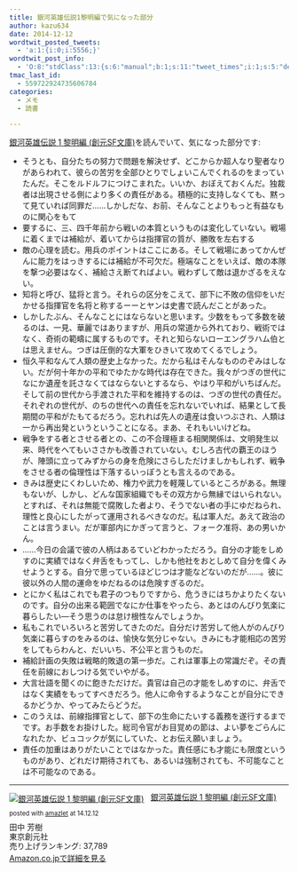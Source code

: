 ```yaml
---
title: 銀河英雄伝説1黎明編で気になった部分
author: kazu634
date: 2014-12-12
wordtwit_posted_tweets:
  - 'a:1:{i:0;i:5556;}'
wordtwit_post_info:
  - 'O:8:"stdClass":13:{s:6:"manual";b:1;s:11:"tweet_times";i:1;s:5:"delay";s:1:"0";s:7:"enabled";s:1:"1";s:10:"separation";i:60;s:7:"version";s:3:"3.7";s:14:"tweet_template";s:109:"ブログに新しい記事を投稿したよ: 銀河英雄伝説1黎明編で気になった部分 - [link] ";s:6:"status";i:2;s:6:"result";a:0:{}s:13:"tweet_counter";i:2;s:13:"tweet_log_ids";a:1:{i:0;i:5556;}s:9:"hash_tags";a:0:{}s:8:"accounts";a:1:{i:0;s:7:"kazu634";}}'
tmac_last_id:
  - 559722924735606784
categories:
  - メモ
  - 読書

---
```

<a href="https://www.amazon.co.jp/exec/obidos/ASIN/4488725015/simsnes-22/ref=nosim/" onclick="__gaTracker('send', 'event', 'outbound-article', 'https://www.amazon.co.jp/exec/obidos/ASIN/4488725015/simsnes-22/ref=nosim/', '銀河英雄伝説 1 黎明編 (創元SF文庫)');" target="_blank" name="amazletlink">銀河英雄伝説 1 黎明編 (創元SF文庫)</a>を読んでいて、気になった部分です:

  * そうとも、自分たちの努力で問題を解決せず、どこからか超人なり聖者なりがあらわれて、彼らの苦労を全部ひとりでしょいこんでくれるのをまっていたんだ。そこをルドルフにつけこまれた。いいか、おぼえておくんだ。独裁者は出現させる側により多くの責任がある。積極的に支持しなくても、黙って見ていれば同罪だ……しかしだな、お前、そんなことよりもっと有益なものに関心をもて
  * 要するに、三、四千年前から戦いの本質というものは変化していない。戦場に着くまでは補給が、着いてからは指揮官の質が、勝敗を左右する
  * 敵の心理を読む。用兵のポイントはここにある。そして戦場にあってかんぜんに能力をはっきするには補給が不可欠だ。極端なことをいえば、敵の本隊を撃つ必要はなく、補給さえ断てればよい。戦わずして敵は退かざるをえない。
  * 知将と呼び、猛将と言う。それらの区分をこえて、部下に不敗の信仰をいだかせる指揮官を名将と称するーーとヤンは史書で読んだことがあった。
  * しかしたぶん、そんなことにはならないと思います。少数をもって多数を破るのは、一見、華麗ではありますが、用兵の常道から外れており、戦術ではなく、奇術の範疇に属するものです。それと知らないローエングラハム伯とは思えません。つぎは圧倒的な大軍をひきいて攻めてくるでしょう。
  * 恒久平和なんて人類の歴史上なかった。だから私はそんなもののぞみはしない。だが何十年かの平和でゆたかな時代は存在できた。我々がつぎの世代になにか遺産を託さなくてはならないとするなら、やはり平和がいちばんだ。そして前の世代から手渡された平和を維持するのは、つぎの世代の責任だ。それぞれの世代が、のちの世代への責任を忘れないでいれば、結果として長期間の平和がたもてるだろう。忘れれば先人の遺産は食いつぶされ、人類は一から再出発というということになる。まあ、それもいいけどね。
  * 戦争をする者とさせる者との、この不合理極まる相関関係は、文明発生以来、時代をへてもいささかも改善されていない。むしろ古代の覇王のほうが、陣頭に立ってみずからの身を危険にさらしただけましかもしれず、戦争をさせる者の倫理性は下落するいっぽうとも言えるのである。
  * きみは歴史にくわしいため、権力や武力を軽蔑しているところがある。無理もないが、しかし、どんな国家組織でもその双方から無縁ではいられない。とすれば、それは無能で腐敗した者より、そうでない者の手にゆだねられ、理性と良心にしたがって運用されるべきなのだ。私は軍人だ。あえて政治のことは言うまい。だが軍部内にかぎって言うと、フォーク准将、あの男いかん。
  * ……今日の会議で彼の人柄はあるていどわかっただろう。自分の才能をしめすのに実績ではなく弁舌をもってし、しかも他社をおとしめて自分を偉くみせようとする。自分で思っているほどじつは才能などないのだが……。彼に彼以外の人間の運命をゆだねるのは危険すぎるのだ。
  * とにかく私はこれでも君子のつもりですから、危うきにはちかよりたくないのです。自分の出来る範囲でなにか仕事をやったら、あとはのんびり気楽に暮らしたい―そう思うのは怠け根性なんでしょうか。
  * 私もこれでいろいろと苦労してきたのだ。自分だけ苦労して他人がのんびり気楽に暮らすのをみるのは、愉快な気分じゃない。きみにも才能相応の苦労をしてもらわんと、だいいち、不公平と言うものだ。
  * 補給計画の失敗は戦略的敗退の第一歩だ。これは軍事上の常識だぞ。その責任を前線におしつける気でいやがる。
  * 大言壮語を聞くのに飽きただけだ。貴官は自己の才能をしめすのに、弁舌ではなく実績をもってすべきだろう。他人に命令するようなことが自分にできるかどうか、やってみたらどうだ。
  * このうえは、前線指揮官として、部下の生命にたいする義務を遂行するまでです。お手数をお掛けした。総司令官がお目覚めの節は、よい夢をごらんになれたか、ビュコックが気にしていた、とお伝え願いましょう。
  * 責任の加重はありがたいことではなかった。責任感にも才能にも限度というものがあり、どれだけ期待されても、あるいは強制されても、不可能なことは不可能なのである。

* * *

<div class="amazlet-box" style="margin-bottom: 0px;">
<div class="amazlet-image" style="float: left; margin: 0px 12px 1px 0px;">
<a href="https://www.amazon.co.jp/exec/obidos/ASIN/4488725015/simsnes-22/ref=nosim/" onclick="__gaTracker('send', 'event', 'outbound-article', 'https://www.amazon.co.jp/exec/obidos/ASIN/4488725015/simsnes-22/ref=nosim/', '');" target="_blank" name="amazletlink"><img style="border: none;" src="https://images-na.ssl-images-amazon.com/images/I/51omYJm8E3L._SL160_.jpg" alt="銀河英雄伝説 1 黎明編 (創元SF文庫)" /></a>
</div>
  
<div class="amazlet-info" style="line-height: 120%; margin-bottom: 10px;">
<div class="amazlet-name" style="margin-bottom: 10px; line-height: 120%;">
<p>
<a href="https://www.amazon.co.jp/exec/obidos/ASIN/4488725015/simsnes-22/ref=nosim/" onclick="__gaTracker('send', 'event', 'outbound-article', 'https://www.amazon.co.jp/exec/obidos/ASIN/4488725015/simsnes-22/ref=nosim/', '銀河英雄伝説 1 黎明編 (創元SF文庫)');" target="_blank" name="amazletlink">銀河英雄伝説 1 黎明編 (創元SF文庫)</a>
</p>
      
<div class="amazlet-powered-date" style="font-size: 80%; margin-top: 5px; line-height: 120%;">
        posted with <a href="http://www.amazlet.com/" onclick="__gaTracker('send', 'event', 'outbound-article', 'http://www.amazlet.com/', 'amazlet');" title="amazlet"  target="_blank">amazlet</a> at 14.12.12
</div>
</div>
    
<div class="amazlet-detail">
      田中 芳樹<br /> 東京創元社<br /> 売り上げランキング: 37,789
</div>
    
<div class="amazlet-sub-info" style="float: left;">
<div class="amazlet-link" style="margin-top: 5px;">
<a href="https://www.amazon.co.jp/exec/obidos/ASIN/4488725015/simsnes-22/ref=nosim/" onclick="__gaTracker('send', 'event', 'outbound-article', 'https://www.amazon.co.jp/exec/obidos/ASIN/4488725015/simsnes-22/ref=nosim/', 'Amazon.co.jpで詳細を見る');" target="_blank" name="amazletlink">Amazon.co.jpで詳細を見る</a>
</div>
</div>
</div>
  
<div class="amazlet-footer" style="clear: left;">
</div>
</div>
